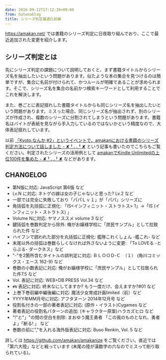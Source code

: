 ```yaml
---
date: 2016-09-12T17:12:39+09:00
from: hatenablog
title: シリーズ判定最適化前線
---
```


<p><a href="https://amakan.net/">https://amakan.net/</a> では書籍のシリーズ判定に日夜取り組んでおり、ここで最近追加された変更を紹介します。</p>

<h2>シリーズ判定とは</h2>

<p>先にシリーズ判定の課題について説明しておくと、まず書籍タイトルからシリーズ名を抽出したいという問題があります。似たような本の集合を見つけるのは簡単ですが、集合に名前が付けられて、かつルールが明確であることが求められます。そこで、シリーズ名を集合の名前かつ検索キーワードとして利用することでこれを解決します。</p>

<p>また、巻ごとに表記揺れした書籍タイトルからも同じシリーズ名を抽出したいという問題があります。ミスった場合、同じシリーズ名が抽出されず、別のシリーズが作成され、複数のシリーズに分割されてしまうという問題があります。書籍名はバイトが表紙を見ながら手入力しているのではないかという精度なので、大体表記揺れしています。</p>

<p>以前 <a href="http://r7kamura.hatenablog.com/entry/2016/08/21/231405">「Kyoto.なんか #2」というイベントで、amakanにおける書籍のシリーズ判定方法について話しました - ✘╹◡╹✘</a> という記事も書いたのでこちらもご覧ください。判定されたシリーズの活用例として <a href="http://r7kamura.hatenablog.com/entry/2016/08/06/184648">amakanでKindle Unlimitedの上位100件を集めた - ✘╹◡╹✘</a> などがあります。</p>

<h2>CHANGELOG</h2>

<ul>
<li>第N版に対応: JavaScript 第6版 など</li>
<li>Lv.N に対応: ネトゲの嫁は女の子じゃないと思った? Lv.2 など</li>
<li>一部では完全に失敗しており「パパＬｖ１」が「パパ」シリーズに</li>
<li>角括弧を丸括弧に正規化: 「IS&lt;インフィニット・ストラトス&gt; 1」→「IS (インフィニット・ストラトス) 」</li>
<li>Volume Nに対応: ヤマノススメ volume 3 など</li>
<li>鍵括弧を巻数判定から除外: 俺がお嬢様学校に「庶民サンプル」として拉致られた件 など</li>
<li>ハイフンで囲われた部分を丸括弧に正規化: 艦隊これくしょん -艦これ- など</li>
<li>末尾以外の括弧は巻数らしくなければ外さないように変更: 「To LOVEる -とらぶる- ダークネス」など</li>
<li>"-"を2箇所含むタイトルの誤判定に対応: ＢＬＯＯＤ‐Ｃ　（１） (角川コミックス・エース 162-9) など</li>
<li>巻数の小数表記に対応: 俺がお嬢様学校に「庶民サンプル」として拉致られた件7.5 など</li>
<li>Vol. 表記に対応: WEB+DB PRESS Vol.34 など</li>
<li>
<code>#N</code> 表記に対応: 終末なにしてますか? もう一度だけ、会えますか?#01 など</li>
<li>上巻下巻前編中編後編に対応: 魔法少女育成計画limited（前）など</li>
<li>YYYY年MM月号に対応: アフタヌーン 2014年12月号 など</li>
<li>役割名付きの一部の著者表記に対応: (原作・イラスト)Cygames など</li>
<li>著者表記の役割名パターンの追加: (キャラクター原案)ハラカズヒロ など</li>
<li>"!"と"」"の間の空白を削除: まおゆう魔王勇者 「この我のものとなれ、勇者よ」「断る! 」 など</li>
<li>巻数の前に","を入れる海外版表記に対応: Buso Renkin, Vol. 5 など</li>
</ul>


<p>詳しくは <a href="https://github.com/amakan/amakanize">https://github.com/amakan/amakanize</a> をご覧ください。直近では「第六大陸」などと戦っています (末尾の陸が漢数字の六なのでミスって削り取られている)。</p>

